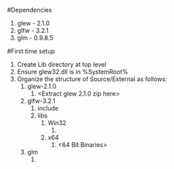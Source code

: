 #Dependencies

1. glew - 2.1.0
1. glfw - 3.2.1
1. glm - 0.9.8.5

#First time setup
1. Create Lib directory at top level
1. Ensure glew32.dll is in %SystemRoot%
1. Organize the structure of Source/External as follows:
	1. glew-2.1.0
		1. <Extract glew 2.1.0 zip here>
	1. glfw-3.2.1
		1. include
		1. libs
			1. Win32
				1. <Win32 Binaries>
			1. x64
				1. <64 Bit Binaries>
	1. glm
		1. <Extract glm zip here>
